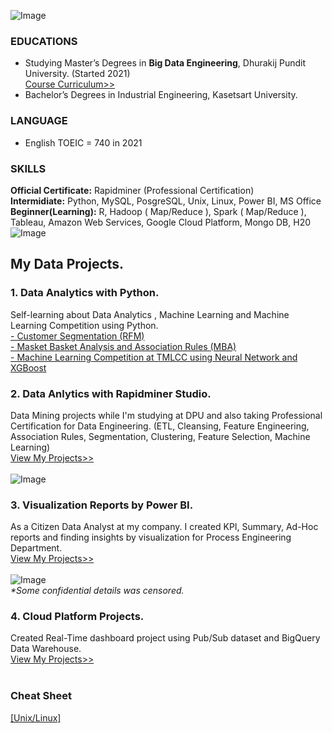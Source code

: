 ![Image](https://github.com/Pakkawatk/portfolio/blob/gh-pages/img/logo.jpg?raw=true)<br />
### EDUCATIONS<br /> 
- Studying Master’s Degrees in **Big Data Engineering**, Dhurakij Pundit University. (Started 2021)<br />
[Course Curriculum>>](https://cite.dpu.ac.th/bigdata/master-bigdata/structure-bigdata.html)<br />
- Bachelor’s Degrees in Industrial Engineering, Kasetsart University.<br />

### LANGUAGE<br />
- English TOEIC = 740 in 2021<br />

### SKILLS
**Official Certificate:** Rapidminer (Professional Certification)<br />
**Intermidiate:**         Python, MySQL, PosgreSQL, Unix, Linux, Power BI, MS Office<br />
**Beginner(Learning):**  R, Hadoop ( Map/Reduce ), Spark ( Map/Reduce ), Tableau, Amazon Web Services, Google Cloud Platform, Mongo DB, H20<br />
![Image](https://github.com/Pakkawatk/portfolio/blob/gh-pages/img/skills.png?raw=true)<br />

## My Data Projects.

### 1. Data Analytics with Python.
Self-learning about Data Analytics , Machine Learning and Machine Learning Competition using Python.<br />
[- Customer Segmentation (RFM)](https://pakkawatk.github.io/portfolio/projects/python/rfm)<br />
[- Masket Basket Analysis and Association Rules (MBA)](https://pakkawatk.github.io/portfolio/projects/python/mba)<br />
[- Machine Learning Competition at TMLCC using Neural Network and XGBoost](https://pakkawatk.github.io/portfolio/projects/python/tmlcc)<br />

### 2. Data Anlytics with Rapidminer Studio.<br />
Data Mining projects while I'm studying at DPU and also taking Professional Certification for Data Engineering. (ETL, Cleansing, Feature Engineering, Association Rules, Segmentation, Clustering, Feature Selection, Machine Learning)<br />
 [View My Projects>>](https://pakkawatk.github.io/portfolio/projects/rapm)<br /><br />
![Image](https://github.com/Pakkawatk/portfolio/blob/gh-pages/img/rapid1.PNG?raw=true)<br />

### 3. Visualization Reports by Power BI.<br /> 
As a Citizen Data Analyst at my company. I created KPI, Summary, Ad-Hoc reports and finding insights by visualization for Process Engineering Department.<br />
 [View My Projects>>](https://pakkawatk.github.io/portfolio/projects/vis/bi)<br /><br />
![Image](https://github.com/Pakkawatk/portfolio/blob/gh-pages/img/bi0.png?raw=true)<br />
_*Some confidential details was censored._<br />

### 4. Cloud Platform Projects.<br />
Created Real-Time dashboard project using Pub/Sub dataset and BigQuery Data Warehouse.<br />
[View My Projects>>](https://pakkawatk.github.io/portfolio/projects/gcp)<br /><br />

### Cheat Sheet
[[Unix/Linux]](https://pakkawatk.github.io/portfolio/cc_unix)
